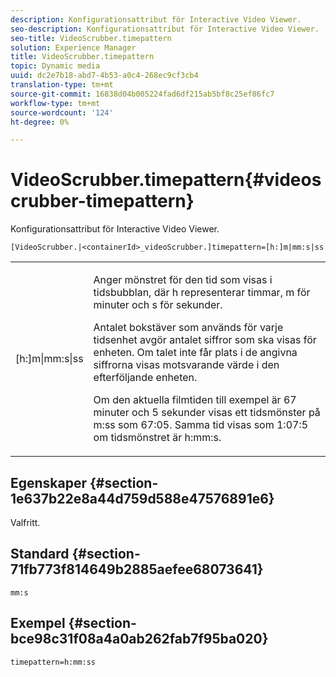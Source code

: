 ```yaml
---
description: Konfigurationsattribut för Interactive Video Viewer.
seo-description: Konfigurationsattribut för Interactive Video Viewer.
seo-title: VideoScrubber.timepattern
solution: Experience Manager
title: VideoScrubber.timepattern
topic: Dynamic media
uuid: dc2e7b18-abd7-4b53-a0c4-268ec9cf3cb4
translation-type: tm+mt
source-git-commit: 16838d04b005224fad6df215ab5bf8c25ef86fc7
workflow-type: tm+mt
source-wordcount: '124'
ht-degree: 0%

---
```



# VideoScrubber.timepattern{#videoscrubber-timepattern}

Konfigurationsattribut för Interactive Video Viewer.

`[VideoScrubber.|<containerId>_videoScrubber.]timepattern=[h:]m|mm:s|ss`

<table id="table_441553CD34C94A58A9D7CBF772DEDDB6"> 
 <tbody> 
  <tr> 
   <td colname="col1"> <p> <span class="codeph"> [h:]m|mm:s|ss</span> </p> </td> 
   <td colname="col2"> <p> Anger mönstret för den tid som visas i tidsbubblan, där <span class="codeph"> h</span> representerar timmar, <span class="codeph"> m</span> för minuter och <span class="codeph"> s</span> för sekunder. </p> <p>Antalet bokstäver som används för varje tidsenhet avgör antalet siffror som ska visas för enheten. Om talet inte får plats i de angivna siffrorna visas motsvarande värde i den efterföljande enheten. </p> <p>Om den aktuella filmtiden till exempel är 67 minuter och 5 sekunder visas ett tidsmönster på <span class="codeph"> m:ss</span> som 67:05. Samma tid visas som 1:07:5 om tidsmönstret är <span class="codeph"> h:mm:s</span>. </p> </td> 
  </tr> 
 </tbody> 
</table>

## Egenskaper {#section-1e637b22e8a44d759d588e47576891e6}

Valfritt.

## Standard {#section-71fb773f814649b2885aefee68073641}

`mm:s`

## Exempel {#section-bce98c31f08a4a0ab262fab7f95ba020}

```
timepattern=h:mm:ss
```

